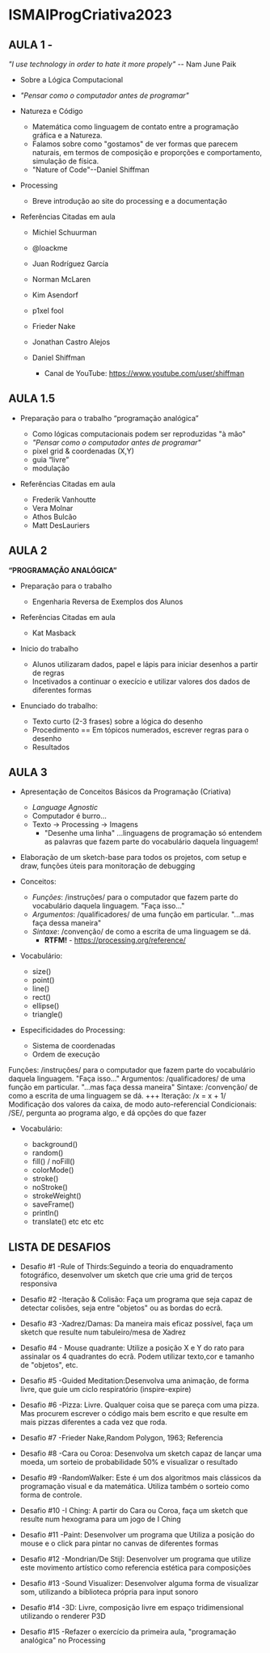 # ISMAIProgCriativa2023

## AULA 1 -


*"I use technology in order to hate it more propely"* -- Nam June Paik

- Sobre a Lógica Computacional
-   *"Pensar como o computador antes de programar"*
   
- Natureza e Código
  - Matemática como linguagem de contato entre a programação gráfica e a Natureza.
  - Falamos sobre como "gostamos" de ver formas que parecem naturais, em termos de composição e proporções e comportamento, simulação de física.
  - "Nature of Code"--Daniel Shiffman  
- Processing
  - Breve introdução ao site do processing e a documentação

- Referências Citadas em aula
  - Michiel Schuurman
  - @loackme
  - Juan Rodríguez García
  - Norman McLaren
  - Kim Asendorf
  - p1xel fool
  - Frieder Nake
  - Jonathan Castro Alejos
 
  - Daniel Shiffman
    - Canal de YouTube: https://www.youtube.com/user/shiffman


## AULA 1.5 

- Preparação para o trabalho “programação analógica”
  - Como lógicas computacionais podem ser reproduzidas "à mão"
  - *"Pensar como o computador antes de programar"*
  - pixel grid & coordenadas (X,Y)
  - guia “livre”
  - modulação


- Referências Citadas em aula
  - Frederik Vanhoutte
  - Vera Molnar
  - Athos Bulcão
  - Matt DesLauriers
  

## AULA 2 

**“PROGRAMAÇÃO ANALÓGICA”**


- Preparação para o trabalho 
  - Engenharia Reversa de Exemplos dos Alunos

- Referências Citadas em aula
  - Kat Masback


- Inicio do trabalho
  - Alunos utilizaram dados, papel e lápis para iniciar desenhos a partir de regras
  - Incetivados a continuar o execício e utilizar valores dos dados de diferentes formas
 
 - Enunciado do trabalho:
   - Texto curto (2-3 frases) sobre a lógica do desenho
   - Procedimento == Em tópicos numerados, escrever regras para o desenho
   - Resultados
   

   
## AULA 3

- Apresentação de Conceitos Básicos da Programação (Criativa)
  - *Language Agnostic*
  - Computador é burro...
  - Texto -> Processing -> Imagens
    - "Desenhe uma linha"
     ...linguagens de programação só entendem as palavras que fazem parte do vocabulário daquela linguagem!



- Elaboração de um sketch-base para todos os projetos, com setup e draw, funções úteis para monitoração de debugging


- Conceitos:
  - *Funções*: /instruções/ para o computador que fazem parte do vocabulário daquela linguagem. "Faça isso..."
  - *Argumentos*: /qualificadores/ de uma função em particular. "...mas faça dessa maneira"
  - *Sintaxe*: /convenção/ de como a escrita de uma linguagem se dá.
    - **RTFM!** - https://processing.org/reference/


- Vocabulário:
  - size()
  - point()
  - line()
  - rect()
  - ellipse()
  - triangle()

- Especificidades do Processing:
  - Sistema de coordenadas 
  - Ordem de execução





Funções: /instruções/ para o computador que fazem parte do vocabulário daquela linguagem. "Faça isso..."
Argumentos: /qualificadores/ de uma função em particular. "...mas faça dessa maneira"
Sintaxe: /convenção/ de como a escrita de uma linguagem se dá.
+++
Iteração: /x = x + 1/ Modificação dos valores da caixa, de modo auto-referencial
Condicionais: /SE/, pergunta ao programa algo, e dá opções do que fazer


- Vocabulário:

  - background()
  - random()
  - fill() / noFill()
  - colorMode()
  - stroke()
  - noStroke()
  - strokeWeight()
  - saveFrame()
  - println()
  - translate()
etc etc etc


## LISTA DE DESAFIOS

 - Desafio #1 -Rule of Thirds:Seguindo a teoria do enquadramento fotográfico, desenvolver um sketch que crie uma grid de terços responsiva
 
 - Desafio #2 -Iteração & Colisão: Faça um programa que seja capaz de detectar colisões, seja entre "objetos" ou as bordas do ecrã.

 - Desafio #3 -Xadrez/Damas: Da maneira mais eficaz possível, faça um sketch que resulte num tabuleiro/mesa de Xadrez

 - Desafio #4 - Mouse quadrante: Utilize a posição X e Y do rato para assinalar os 4 quadrantes do ecrã. 
Podem utilizar texto,cor e tamanho de "objetos", etc.

 - Desafio #5 -Guided Meditation:Desenvolva uma animação, de forma livre, que guie um ciclo respiratório (inspire-expire)

 - Desafio #6 -Pizza: Livre. Qualquer coisa que se pareça com uma pizza. Mas procurem escrever o código mais bem escrito e que resulte em mais pizzas diferentes a cada vez que roda. 

 - Desafio #7 -Frieder Nake,Random Polygon, 1963; Referencia

 - Desafio #8 -Cara ou Coroa: Desenvolva um sketch capaz de lançar uma moeda, um sorteio de probabilidade 50% e visualizar o resultado

 - Desafio #9 -RandomWalker: Este é um dos algoritmos mais clássicos da programação visual e da matemática. Utiliza também o sorteio como forma de controle.

 - Desafio #10 -I Ching: A partir do Cara ou Coroa, faça um sketch que resulte num hexograma para um jogo de I Ching

 - Desafio #11 -Paint: Desenvolver um programa que Utiliza a posição do mouse e o click para pintar no canvas de diferentes formas

 - Desafio #12 -Mondrian/De Stijl: Desenvolver um programa que utilize este movimento artístico como referencia estética para composições
 
 - Desafio #13 -Sound Visualizer: Desenvolver alguma forma de visualizar som, utilizando a biblioteca própria para input sonoro
 
 - Desafio #14 -3D: Livre, composição livre em espaço tridimensional utilizando o renderer P3D

  - Desafio #15 -Refazer o exercício da primeira aula, "programação analógica" no Processing
